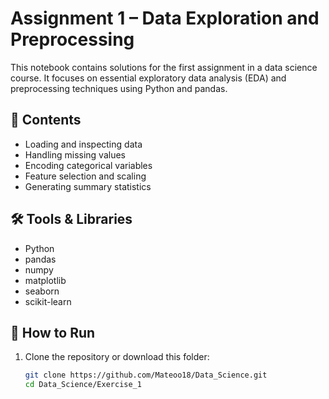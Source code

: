 # Assignment 1 – Data Exploration and Preprocessing

This notebook contains solutions for the first assignment in a data science course. It focuses on essential exploratory data analysis (EDA) and preprocessing techniques using Python and pandas.

## 📌 Contents

- Loading and inspecting data
- Handling missing values
- Encoding categorical variables
- Feature selection and scaling
- Generating summary statistics

## 🛠️ Tools & Libraries

- Python
- pandas
- numpy
- matplotlib
- seaborn
- scikit-learn

## 🚀 How to Run

1. Clone the repository or download this folder:
   ```bash
   git clone https://github.com/Mateoo18/Data_Science.git
   cd Data_Science/Exercise_1
